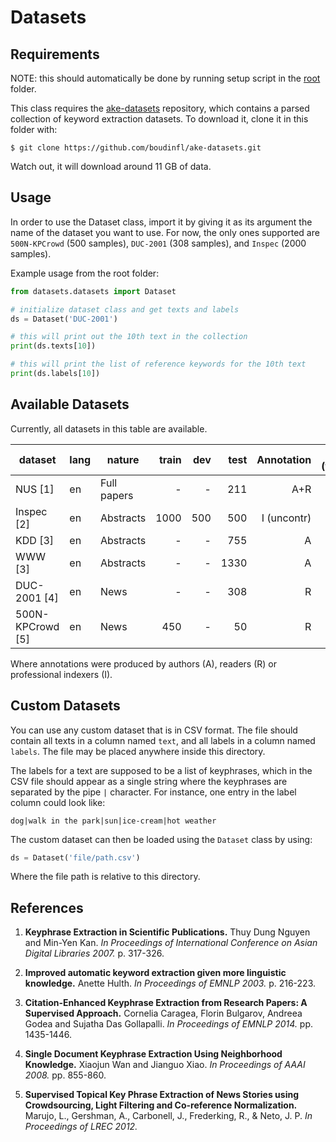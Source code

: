 # Datasets

## Requirements

NOTE: this should automatically be done by running setup script in
the [root](..) folder.

This class requires the [ake-datasets](https://github.com/boudinfl/ake-datasets)
repository, which contains a parsed collection of keyword extraction datasets.
To download it, clone it in this folder with:

```
$ git clone https://github.com/boudinfl/ake-datasets.git
```

Watch out, it will download around 11 GB of data.

## Usage

In order to use the Dataset class, import it by giving it as its argument
the name of the dataset you want to use. For now, the only ones supported
are `500N-KPCrowd` (500 samples), `DUC-2001` (308 samples), and `Inspec`
(2000 samples).

Example usage from the root folder:

```python
from datasets.datasets import Dataset

# initialize dataset class and get texts and labels
ds = Dataset('DUC-2001')

# this will print out the 10th text in the collection
print(ds.texts[10])

# this will print the list of reference keywords for the 10th text
print(ds.labels[10])
```

## Available Datasets

Currently, all datasets in this table are available.

| dataset                | lang | nature       | train | dev | test | Annotation  | #kp (test) | #words (test) |
| ---------------------- | ---- | ------------ | ----: | --: | ---: | ----------: | ---------: | ------------: |
| NUS [1]                | en   | Full papers  | -     | -   | 211  | A+R         | 11.0       | 8398.3        |
| Inspec [2]             | en   | Abstracts    | 1000  | 500 | 500  | I (uncontr) | 9.8        | 134.6         |
| KDD [3]                | en   | Abstracts    | -     | -   | 755  | A           | 4.1        | 190.7         |
| WWW [3]                | en   | Abstracts    | -     | -   | 1330 | A           | 4.8        | 163.5         |
| DUC-2001 [4]           | en   | News         | -     | -   | 308  | R           | 8.1        | 847.2         |
| 500N-KPCrowd [5]       | en   | News         | 450   | -   | 50   | R           | 46.2       | 465.3         |

Where annotations were produced by authors (A), readers (R) or professional
indexers (I).

## Custom Datasets

You can use any custom dataset that is in CSV format. The file should contain
all texts in a column named `text`, and all labels in a column named `labels`.
The file may be placed anywhere inside this directory.

The labels for a text are supposed to be a list of keyphrases, which in the
CSV file should appear as a single string where the keyphrases are
separated by the pipe `|` character. For instance, one entry in the label
column could look like:

```
dog|walk in the park|sun|ice-cream|hot weather
```

The custom dataset can then be loaded using the `Dataset` class by using:

```python
ds = Dataset('file/path.csv')
```

Where the file path is relative to this directory.

## References

1. **Keyphrase Extraction in Scientific Publications.**
   Thuy Dung Nguyen and Min-Yen Kan.
   *In Proceedings of International Conference on Asian Digital Libraries 2007.*
   p. 317-326.
   
2. **Improved automatic keyword extraction given more linguistic knowledge.**
   Anette Hulth.
   *In Proceedings of EMNLP 2003.*
   p. 216-223.
   
3. **Citation-Enhanced Keyphrase Extraction from Research Papers: A Supervised
   Approach.**
   Cornelia Caragea, Florin Bulgarov, Andreea Godea and Sujatha Das Gollapalli.
   *In Proceedings of EMNLP 2014.*
   pp. 1435-1446.
   
4. **Single Document Keyphrase Extraction Using Neighborhood Knowledge.**
   Xiaojun Wan and Jianguo Xiao.
   *In Proceedings of AAAI 2008.*
   pp. 855-860.

5. **Supervised Topical Key Phrase Extraction of News Stories using
   Crowdsourcing, Light Filtering and Co-reference Normalization.**
   Marujo, L., Gershman, A., Carbonell, J., Frederking, R., & Neto, J. P.
   *In Proceedings of LREC 2012.*